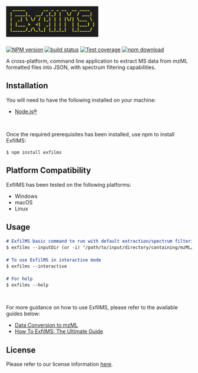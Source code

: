 # ![logo](./img/logo.png)

[![NPM version][npm-image]][npm-url]
[![build status][ci-image]][ci-url]
[![Test coverage][codecov-image]][codecov-url]
[![npm download][download-image]][download-url]


A cross-platform, command line application to extract MS data from mzML formatted files into JSON, with spectrum filtering capabilities.

## Installation
You will need to have the following installed on your machine:
- [Node.js®][nodejs-url]

<br>

Once the required prerequisites has been installed, use npm to install ExfilMS:

`$ npm install exfilms`

## Platform Compatibility  
ExfilMS has been tested on the following platforms:
- Windows
- macOS
- Linux

## Usage
```md
# ExfilMS basic command to run with default extraction/spectrum filtering parameters
$ exfilms --inputDir (or -i) "/path/to/input/directory/containing/mzML/data/files/"

# To use ExfilMS in interactive mode
$ exfilms --interactive

# For help
$ exfilms --help
```
<br>

For more guidance on how to use ExfilMS, please refer to the available guides below:
- [Data Conversion to mzML](./guide/data-conversion-to-mzML.md)
- [How To ExfilMS: The Ultimate Guide](./guide/how-to-exfilms-the-ultimate-guide.md)

<!-- ## API Documentation
Please refer to our API documentation [here](https://vmalnathnambiar.github.io/exfilms/). -->

## License
Please refer to our license information [here](./LICENSE).

<!-- URLs used in the markdown document-->
[npm-image]: https://img.shields.io/npm/v/exfilms.svg
[npm-url]: https://www.npmjs.com/package/exfilms
[ci-image]: https://github.com/vmalnathnambiar/exfilms/workflows/Node.js%20CI/badge.svg?branch=main
[ci-url]: https://github.com/vmalnathnambiar/exfilms/actions?query=workflow%3A%22Node.js+CI%22
[codecov-image]: https://img.shields.io/codecov/c/github/vmalnathnambiar/exfilms.svg
[codecov-url]: https://codecov.io/gh/vmalnathnambiar/exfilms
[download-image]: https://img.shields.io/npm/dm/exfilms.svg
[download-url]: https://www.npmjs.com/package/exfilms
[nodejs-url]: https://nodejs.org/en/download/